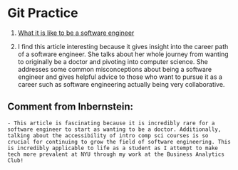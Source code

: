 # Git Practice
1. [What it is like to be a software engineer](https://hbr.org/2021/07/career-crush-what-is-it-like-to-be-a-software-engineer)

2. I find this article interesting because it gives insight into the career path of a software engineer. She talks about her whole journey from wanting to originally be a doctor and pivoting into computer science. She addresses some common misconceptions about being a software engineer and gives helpful advice to those who want to pursue it as a career such as software engineering actually being very collaborative. 

## Comment from lnbernstein: 
	- This article is fascinating because it is incredibly rare for a software engineer to start as wanting to be a doctor. Additionally, talking about the accessibility of intro comp sci courses is so crucial for continuing to grow the field of software engineering. This is incredibly applicable to life as a student as I attempt to make tech more prevalent at NYU through my work at the Business Analytics Club!